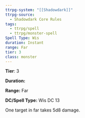 ```yaml
---
ttrpg-system: "[[Shadowdark]]"
ttrpg-source:
  - Shadowdark Core Rules
tags:
  - ttrpg/spell
  - ttrpg/monster-spell
Spell Type: Wis
duration: Instant
range: Far
tier: 3
class: monster
---
```

**Tier**: 3

**Duration:** 

**Range:** Far

**DC/Spell Type:** Wis DC 13

One target in far takes 5d8 damage.